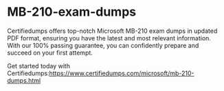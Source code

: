 # MB-210-exam-dumps
Certifiedumps offers top-notch Microsoft MB-210 exam dumps in updated PDF format, ensuring you have the latest and most relevant information. With our 100% passing guarantee, you can confidently prepare and succeed on your first attempt.

 Get started today with Certifiedumps:https://www.certifiedumps.com/microsoft/mb-210-dumps.html
